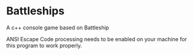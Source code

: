 # Battleships
A c++ console game based on Battleship

ANSI Escape Code processing needs to be enabled on your machine for this program to work properly.
